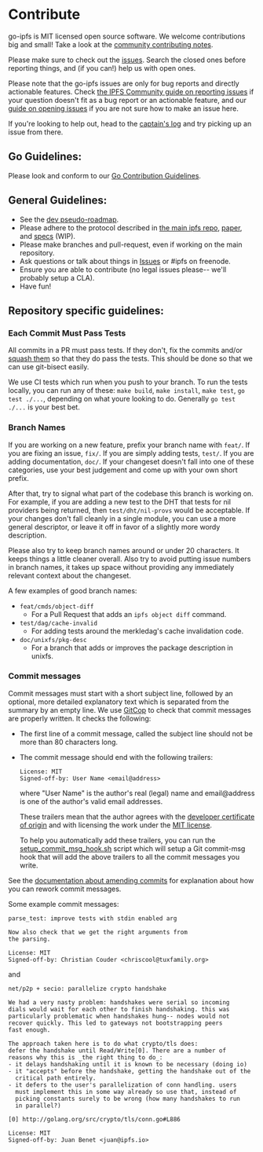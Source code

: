 # Contribute

go-ipfs is MIT licensed open source software. We welcome contributions big and
small! Take a look at the [community contributing notes](https://github.com/ipfs/community/blob/master/contributing.md). 

Please make sure to check out the [issues](https://github.com/ipfs/go-ipfs/issues). Search the closed ones before reporting things, and (if you can!) help us with open ones.

Please note that the go-ipfs issues are only for bug reports and directly actionable features. Check [the IPFS Community guide on reporting issues](https://github.com/ipfs/community/blob/master/contributing.md#reporting-issues) if your question doesn't fit as a bug report or an actionable feature, and our [guide on opening issues](https://github.com/ipfs/go-ipfs/blob/master/docs/github-issue-guide.md) if you are not sure how to make an issue here.

If you're looking to help out, head to the [captain's log](https://github.com/ipfs/go-ipfs/issues/2247) and
try picking up an issue from there.

## Go Guidelines:

Please look and conform to our [Go Contribution Guidelines](https://github.com/ipfs/community/blob/master/go-contribution-guidelines.md).

## General Guidelines:

- See the [dev pseudo-roadmap](dev.md).
- Please adhere to the protocol described in [the main ipfs repo](https://github.com/ipfs/ipfs), [paper](https://arxiv.org/pdf/1407.3561.pdf), and [specs](https://github.com/ipfs/specs) (WIP).
- Please make branches and pull-request, even if working on the main repository.
- Ask questions or talk about things in [Issues](https://github.com/ipfs/go-ipfs/issues) or #ipfs on freenode.
- Ensure you are able to contribute (no legal issues please-- we'll probably setup a CLA).
- Have fun!

## Repository specific guidelines:

### Each Commit Must Pass Tests

All commits in a PR must pass tests. If they don't, fix the commits and/or [squash them](https://git-scm.com/book/en/v2/Git-Tools-Rewriting-History#Squashing-Commits) so that they do pass the tests. This should be done so that we can use git-bisect easily.

We use CI tests which run when you push to your branch. To run the tests locally, you can run any of these: `make build`, `make install`, `make test`, `go test ./...`, depending on what youre looking to do. Generally `go test ./...` is your best bet.

### Branch Names

If you are working on a new feature, prefix your branch name with `feat/`. If you are fixing an issue, `fix/`. If you are simply adding tests, `test/`. If you are adding documentation, `doc/`. If your changeset doesn't fall into one of these categories, use your best judgement and come up with your own short prefix.

After that, try to signal what part of the codebase this branch is working on. For example, if you are adding a new test to the DHT that tests for nil providers being returned, then `test/dht/nil-provs` would be acceptable. If your changes don't fall cleanly in a single module, you can use a more general descriptor, or leave it off in favor of a slightly more wordy description.

Please also try to keep branch names around or under 20 characters. It keeps things a little cleaner overall. Also try to avoid putting issue numbers in branch names, it takes up space without providing any immediately relevant context about the changeset.

A few examples of good branch names:

- `feat/cmds/object-diff`
  - For a Pull Request that adds an `ipfs object diff` command.
- `test/dag/cache-invalid`
  - For adding tests around the merkledag's cache invalidation code.
- `doc/unixfs/pkg-desc`
  - For a branch that adds or improves the package description in unixfs.

### Commit messages

Commit messages must start with a short subject line, followed by an optional, 
more detailed explanatory text which is separated from the summary by an empty line. 
We use [GitCop](https://gitcop.com) to check that commit messages are
properly written. It checks the following:

* The first line of a commit message, called the subject line should
  not be more than 80 characters long.

* The commit message should end with the following trailers:

  ```
  License: MIT
  Signed-off-by: User Name <email@address>
  ```

  where "User Name" is the author's real (legal) name and
  email@address is one of the author's valid email addresses.

  These trailers mean that the author agrees with the 
  [developer certificate of origin](docs/developer-certificate-of-origin)
  and with licensing the work under the [MIT license](docs/LICENSE).

  To help you automatically add these trailers, you can run the
  [setup_commit_msg_hook.sh](https://raw.githubusercontent.com/ipfs/community/master/dev/hooks/setup_commit_msg_hook.sh)
  script which will setup a Git commit-msg hook that will add the above
  trailers to all the commit messages you write.

See the [documentation about amending commits](https://github.com/ipfs/community/blob/master/docs/amending-commits.md)
for explanation about how you can rework commit messages.
  
Some example commit messages:

```
parse_test: improve tests with stdin enabled arg

Now also check that we get the right arguments from
the parsing.

License: MIT
Signed-off-by: Christian Couder <chriscool@tuxfamily.org>
```

and

```
net/p2p + secio: parallelize crypto handshake

We had a very nasty problem: handshakes were serial so incoming
dials would wait for each other to finish handshaking. this was
particularly problematic when handshakes hung-- nodes would not
recover quickly. This led to gateways not bootstrapping peers
fast enough.

The approach taken here is to do what crypto/tls does:
defer the handshake until Read/Write[0]. There are a number of
reasons why this is _the right thing to do_:
- it delays handshaking until it is known to be necessary (doing io)
- it "accepts" before the handshake, getting the handshake out of the
  critical path entirely.
- it defers to the user's parallelization of conn handling. users
  must implement this in some way already so use that, instead of
  picking constants surely to be wrong (how many handshakes to run
  in parallel?)

[0] http://golang.org/src/crypto/tls/conn.go#L886

License: MIT
Signed-off-by: Juan Benet <juan@ipfs.io>
```
